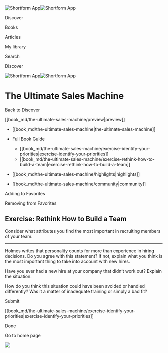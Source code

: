 ![Shortform App](/img/logo.36a2399e.svg)![Shortform App](/img/logo-dark.70c1b072.svg)

Discover

Books

Articles

My library

Search

Discover

![Shortform App](/img/logo.36a2399e.svg)![Shortform App](/img/logo-dark.70c1b072.svg)

# The Ultimate Sales Machine

Back to Discover

[[book_md/the-ultimate-sales-machine/preview|preview]]

  * [[book_md/the-ultimate-sales-machine|the-ultimate-sales-machine]]
  * Full Book Guide

    * [[book_md/the-ultimate-sales-machine/exercise-identify-your-priorities|exercise-identify-your-priorities]]
    * [[book_md/the-ultimate-sales-machine/exercise-rethink-how-to-build-a-team|exercise-rethink-how-to-build-a-team]]
  * [[book_md/the-ultimate-sales-machine/highlights|highlights]]
  * [[book_md/the-ultimate-sales-machine/community|community]]



Adding to Favorites 

Removing from Favorites 

## Exercise: Rethink How to Build a Team

Consider what attributes you find the most important in recruiting members of your team.

* * *

Holmes writes that personality counts for more than experience in hiring decisions. Do you agree with this statement? If not, explain what you think is the most important thing to take into account with new hires.

Have you ever had a new hire at your company that didn’t work out? Explain the situation.

How do you think this situation could have been avoided or handled differently? Was it a matter of inadequate training or simply a bad fit?

Submit 

[[book_md/the-ultimate-sales-machine/exercise-identify-your-priorities|exercise-identify-your-priorities]]

Done

Go to home page 

![](https://bat.bing.com/action/0?ti=56018282&Ver=2&mid=655c8de5-1a6e-4733-898e-c765e82f7931&sid=1711133063fa11eebdec89a8b8ae3bbc&vid=171147a063fa11eea7440fcfeb230d96&vids=0&msclkid=N&pi=0&lg=en-US&sw=800&sh=600&sc=24&nwd=1&tl=Shortform%20%7C%20Book&p=https%3A%2F%2Fwww.shortform.com%2Fapp%2Fbook%2Fthe-ultimate-sales-machine%2Fexercise-rethink-how-to-build-a-team&r=&lt=339&evt=pageLoad&sv=1&rn=243125)
